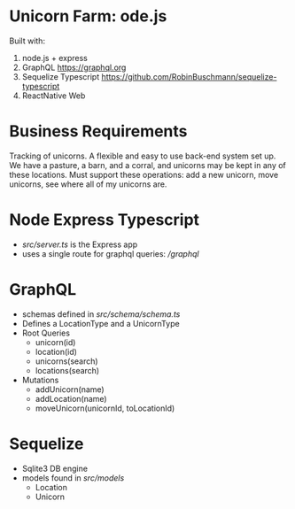 # Unicorn Farm:  ode.js 
Built with:
1) node.js + express 
2) GraphQL https://graphql.org
3) Sequelize Typescript https://github.com/RobinBuschmann/sequelize-typescript
4) ReactNative Web

# Business Requirements
Tracking of unicorns. A flexible and easy to use back-end system set up. We have a pasture, a barn, and a corral, and unicorns may be kept in any of these locations. Must support these operations: add a new unicorn, move unicorns, see where all of my unicorns are.

# Node Express Typescript

- *src/server.ts* is the Express app
- uses a single route for graphql queries: */graphql*

# GraphQL

- schemas defined in *src/schema/schema.ts*
- Defines a LocationType and a UnicornType
- Root Queries
	- unicorn(id)
	- location(id)
	- unicorns(search)
	- locations(search)
- Mutations
	- addUnicorn(name)
	- addLocation(name)
	- moveUnicorn(unicornId, toLocationId)
	
# Sequelize

- Sqlite3 DB engine
- models found in *src/models*
	- Location
	- Unicorn

